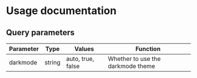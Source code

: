 # Usage documentation

## Query parameters

| Parameter | Type | Values | Function |
| --------- | ---- | ------ | -------- |
| darkmode | string | auto, true, false | Whether to use the darkmode theme |